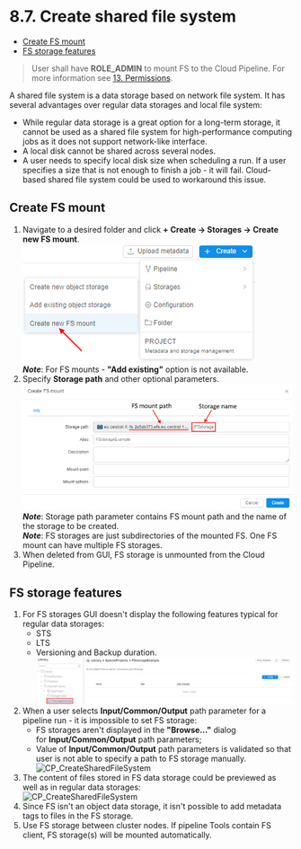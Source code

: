 # 8.7. Create shared file system

- [Create FS mount](#create-fs-mount)
- [FS storage features](#fs-storage-features)

> User shall have **ROLE\_ADMIN** to mount FS to the Cloud Pipeline. For more information see [13. Permissions](../13_Permissions/13._Permissions.md).

A shared file system is a data storage based on network file system. It has several advantages over regular data storages and local file system:

- While regular data storage is a great option for a long-term storage, it cannot be used as a shared file system for high-performance computing jobs as it does not support network-like interface.
- A local disk cannot be shared across several nodes.
- A user needs to specify local disk size when scheduling a run. If a user specifies a size that is not enough to finish a job - it will fail. Cloud-based shared file system could be used to workaround this issue.

## Create FS mount

1. Navigate to a desired folder and click **+ Create → Storages → Create new FS mount**.  
    ![CP_CreateSharedFileSystem](attachments/CreateSharedFileSystem_1.png)  
    **_Note_**: For FS mounts - **"Add existing"** option is not available.
2. Specify **Storage path** and other optional parameters.  
    ![CP_CreateSharedFileSystem](attachments/CreateSharedFileSystem_2.png)  
    **_Note_**: Storage path parameter contains FS mount path and the name of the storage to be created.  
    **_Note_**: FS storages are just subdirectories of the mounted FS. One FS mount can have multiple FS storages.
3. When deleted from GUI, FS storage is unmounted from the Cloud Pipeline.

## FS storage features

1. For FS storages GUI doesn't display the following features typical for regular data storages:  
    - STS
    - LTS
    - Versioning and Backup duration.  
    ![CP_CreateSharedFileSystem](attachments/CreateSharedFileSystem_3.png)
2. When a user selects **Input/Common/Output** path parameter for a pipeline run - it is impossible to set FS storage:
    - FS storages aren't displayed in the **"Browse..."** dialog for **Input/Common/Output** path parameters;
    - Value of **Input/Common/Output** path parameters is validated so that user is not able to specify a path to FS storage manually.  
    ![CP_CreateSharedFileSystem](attachments/CreateSharedFileSystem_4.png)
3. The content of files stored in FS data storage could be previewed as well as in regular data storages:  
    ![CP_CreateSharedFileSystem](attachments/CreateSharedFileSystem_5.png)
4. Since FS isn't an object data storage, it isn't possible to add metadata tags to files in the FS storage.
5. Use FS storage between cluster nodes. If pipeline Tools contain FS client, FS storage(s) will be mounted automatically.
